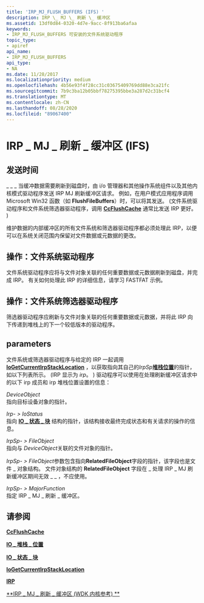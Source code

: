 ```yaml
---
title: 'IRP_MJ_FLUSH_BUFFERS (IFS) '
description: IRP \_ MJ \_ 刷新 \_ 缓冲区
ms.assetid: 13df0d84-0320-4d7e-9acc-8f913ba6afaa
keywords:
- IRP_MJ_FLUSH_BUFFERS 可安装的文件系统驱动程序
topic_type:
- apiref
api_name:
- IRP_MJ_FLUSH_BUFFERS
api_type:
- NA
ms.date: 11/28/2017
ms.localizationpriority: medium
ms.openlocfilehash: 4b56e93f4f28cc31c03675409769dd88e3ca21fc
ms.sourcegitcommit: 7b9c3ba12b05bbf78275395bbe3a287d2c31bcf4
ms.translationtype: MT
ms.contentlocale: zh-CN
ms.lasthandoff: 08/28/2020
ms.locfileid: "89067400"
---
```

# <a name="irp_mj_flush_buffers-ifs"></a>IRP \_ MJ \_ 刷新 \_ 缓冲区 (IFS) 


## <a name="when-sent"></a>发送时间


\_ \_ \_ 当缓冲数据需要刷新到磁盘时，由 i/o 管理器和其他操作系统组件以及其他内核模式驱动程序发送 IRP MJ 刷新缓冲区请求。 例如，在用户模式应用程序调用 Microsoft Win32 函数（如 **FlushFileBuffers**）时，可以将其发送。  (文件系统驱动程序和文件系统筛选器驱动程序，调用 [**CcFlushCache**](/windows-hardware/drivers/ddi/ntifs/nf-ntifs-ccflushcache) 通常比发送 IRP 更好。 ) 

维护数据的内部缓冲区的所有文件系统和筛选器驱动程序都必须处理此 IRP，以便可以在系统关闭范围内保留对文件数据或元数据的更改。

## <a name="operation-file-system-drivers"></a>操作：文件系统驱动程序


文件系统驱动程序应将与文件对象关联的任何重要数据或元数据刷新到磁盘，并完成 IRP。 有关如何处理此 IRP 的详细信息，请学习 FASTFAT 示例。

## <a name="operation-file-system-filter-drivers"></a>操作：文件系统筛选器驱动程序


筛选器驱动程序应刷新与文件对象关联的任何重要数据或元数据，并将此 IRP 向下传递到堆栈上的下一个较低版本的驱动程序。

## <a name="parameters"></a>parameters


文件系统或筛选器驱动程序与给定的 IRP 一起调用[**IoGetCurrentIrpStackLocation**](/windows-hardware/drivers/ddi/wdm/nf-wdm-iogetcurrentirpstacklocation) ，以获取指向其自己的*IrpSp*[**堆栈位置**](/windows-hardware/drivers/ddi/wdm/ns-wdm-_io_stack_location)的指针，如以下列表所示。  (IRP 显示为 *irp*。 ) 驱动程序可以使用在处理刷新缓冲区请求中的以下 irp 成员和 irp 堆栈位置设置的信息：

<a href="" id="deviceobject"></a>*DeviceObject*  
指向目标设备对象的指针。

<a href="" id="irp--iostatus"></a>*Irp- &gt; IoStatus*  
指向 [**IO \_ 状态 \_ 块**](/windows-hardware/drivers/ddi/wdm/ns-wdm-_io_status_block) 结构的指针，该结构接收最终完成状态和有关请求的操作的信息。

<a href="" id="irpsp--fileobject"></a>*IrpSp- &gt; FileObject*  
指向与 *DeviceObject*关联的文件对象的指针。

*IrpSp- &gt; FileObject*参数包含指向**RelatedFileObject**字段的指针，该字段也是文件 \_ 对象结构。 文件对象结构的 **RelatedFileObject** 字段在 \_ 处理 IRP \_ MJ 刷新缓冲区期间无效 \_ \_ ，不应使用。

<a href="" id="irpsp--majorfunction"></a>*IrpSp- &gt; MajorFunction*  
指定 IRP \_ MJ \_ 刷新 \_ 缓冲区。

## <a name="see-also"></a>请参阅


[**CcFlushCache**](/windows-hardware/drivers/ddi/ntifs/nf-ntifs-ccflushcache)

[**IO \_ 堆栈 \_ 位置**](/windows-hardware/drivers/ddi/wdm/ns-wdm-_io_stack_location)

[**IO \_ 状态 \_ 块**](/windows-hardware/drivers/ddi/wdm/ns-wdm-_io_status_block)

[**IoGetCurrentIrpStackLocation**](/windows-hardware/drivers/ddi/wdm/nf-wdm-iogetcurrentirpstacklocation)

[**IRP**](/windows-hardware/drivers/ddi/wdm/ns-wdm-_irp)

[**IRP \_ MJ \_ 刷新 \_ 缓冲区 (WDK 内核参考) **](../kernel/irp-mj-flush-buffers.md)

 

